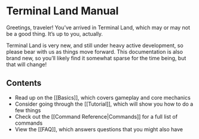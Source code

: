 # Terminal Land Manual

Greetings, traveler! You’ve arrived in Terminal Land, which may or may not be a good thing. It’s up to you, actually.

Terminal Land is very new, and still under heavy active development, so please bear with us as things move forward. This documentation is also brand new, so you’ll likely find it somewhat sparse for the time being, but that will change!

## Contents

* Read up on the [[Basics]], which covers gameplay and core mechanics
* Consider going through the [[Tutorial]], which will show you how to do a few things
* Check out the [[Command Reference|Commands]] for a full list of commands
* View the [[FAQ]], which answers questions that you might also have
